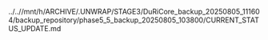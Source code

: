 ../..//mnt/h/ARCHIVE/.UNWRAP/STAGE3/DuRiCore_backup_20250805_111604/backup_repository/phase5_5_backup_20250805_103800/CURRENT_STATUS_UPDATE.md